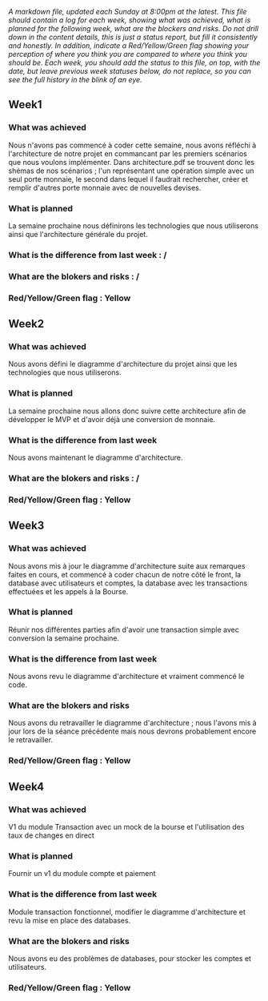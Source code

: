 <em>A markdown file, updated each Sunday at 8:00pm at the latest. This file should contain a log for each week, showing what was achieved, what is planned for the following week, what are the blockers and risks. Do not drill down in the content details, this is just a status report, but fill it consistently and honestly. In addition, indicate a Red/Yellow/Green flag showing your perception of where you think you are compared to where you think you should be. Each week, you should add the status to this file, on top, with the date, but leave previous week statuses below, do not replace, so you can see the full history in the blink of an eye.</em>

## Week1

### What was achieved
Nous n'avons pas commencé à coder cette semaine, nous avons réfléchi à l'architecture de notre projet en commancant par les premiers scénarios que nous voulons implémenter. Dans architecture.pdf se trouvent donc les shémas de nos scénarios ; l'un représentant une opération simple avec un seul porte monnaie, le second dans lequel il faudrait rechercher, créer et remplir d'autres porte monnaie avec de nouvelles devises.

### What is planned
La semaine prochaine nous définirons les technologies que nous utiliserons ainsi que l'architecture générale du projet.

### What is the difference from last week : /

### What are the blokers and risks : /

### Red/Yellow/Green flag : Yellow

## Week2

### What was achieved
Nous avons défini le diagramme d'architecture du projet ainsi que les technologies que nous utiliserons. 

### What is planned 
La semaine prochaine nous allons donc suivre cette architecture afin de développer le MVP et d'avoir déjà une conversion de monnaie.

### What is the difference from last week 
Nous avons maintenant le diagramme d'architecture.

### What are the blokers and risks : /

### Red/Yellow/Green flag : Yellow

## Week3

### What was achieved
Nous avons mis à jour le diagramme d'architecture suite aux remarques faites en cours, et commencé à coder chacun de notre côté le front, la database avec utilisateurs et comptes, la database avec les transactions effectuées et les appels à la Bourse.

### What is planned
Réunir nos différentes parties afin d'avoir une transaction simple avec conversion la semaine prochaine. 

### What is the difference from last week
Nous avons revu le diagramme d'architecture et vraiment commencé le code.

### What are the blokers and risks
Nous avons du retravailler le diagramme d'architecture ; nous l'avons mis à jour lors de la séance précédente mais nous devrons probablement encore le retravailler.

### Red/Yellow/Green flag : Yellow

## Week4

### What was achieved
V1 du module Transaction avec un mock de la bourse et l'utilisation des taux de changes en direct

### What is planned
Fournir un v1 du module compte et paiement

### What is the difference from last week
Module transaction fonctionnel, modifier le diagramme d'architecture et revu la mise en place des databases.

### What are the blokers and risks
Nous avons eu des problèmes de databases, pour stocker les comptes et utilisateurs.

### Red/Yellow/Green flag : Yellow
